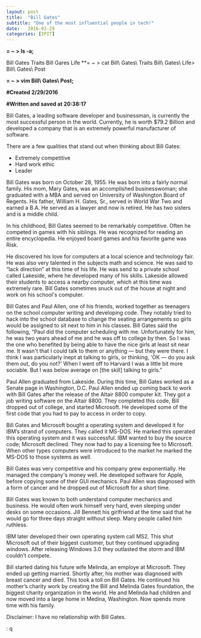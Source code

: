 ```yaml
---
layout: post
title:  "Bill Gates"
subtitle: "One of the most influential people in tech!"
date:   2016-02-29
categories: [IPIT]
---
```



**= ~ > ls -a;**

Bill Gates Traits
Bill Gares Life
**= ~ > cat Bill\ Gates\ Traits Bill\ Gates\ Life> Bill\ Gates\ Post 

**= ~ > vim Bill\ Gates\ Post;**

__#Created 2/29/2016__ 

__#Written and saved at 20:38:17__ 


Bill Gates, a leading software developer and businessman, is currently the most successful person in the world. Currently, he is worth $79.2 Billion and developed a company that is an extremely powerful manufacturer of software. 

There are a few qualities that stand out when thinking about Bill Gates:

- Extremely competitive
- Hard work ethic
- Leader

Bill Gates was born on October 28, 1955. He was born into a fairly normal family. His mom, Mary Gates, was an accomplished businesswoman; she graduated with a MBA and served on University of Washington Board of Regents. His father, William H. Gates, Sr., served in World War Two and  earned a B.A. He served as a lawyer and now is retired.  He has two sisters and is a middle child.   

In his childhood, Bill Gates seemed to be remarkably competitive. Often he competed in games with his siblings. He was recognized for reading an entire encyclopedia. He enjoyed board games and his favorite game was Risk.

He discovered his love for computers at a local science and technology fair. He was also very talented in the subjects math and science. He was said to “lack direction” at this time of his life. He was send to a private school called Lakeside, where he developed many of his skills. Lakeside allowed their students to access a nearby computer, which at this time was extremely rare. Bill Gates sometimes snuck out of the house at night and work on his school's computer. 

Bill Gates and Paul Allen, one of his friends, worked together as teenagers on the school computer writing and developing code. They notably tried to hack into the school database to change the seating arrangements so girls would be assigned to sit next to him in his classes. Bill Gates said the following, “Paul did the computer scheduling with me. Unfortunately for him, he was two years ahead of me and he was off to college by then. So I was the one who benefited by being able to have the nice girls at least sit near me. It wasn't that I could talk to them or anything — but they were there. I think I was particularly inept at talking to girls, or thinking, 'OK — do you ask them out, do you not?' When I went off to Harvard I was a little bit more sociable. But I was below average on [the skill] talking to girls.”

Paul Allen graduated from Lakeside. During this time, Bill Gates worked as a Senate page in Washington, D.C. Paul Allen ended up coming back to work with Bill Gates after the release of the Altair 8800 computer kit. They got a job writing software on the Altair 8800. They completed this code, Bill dropped out of college, and started Microsoft. He developed some of the first code that you had to pay to access in order to copy.

Bill Gates and Microsoft bought a operating system and developed it for IBM’s strand of computers.  They called it MS-DOS. He marked this operated this operating system and it was successful. IBM wanted to buy the source code; Microsoft declined. They now had to pay a licensing fee to Microsoft. When other types computers were introduced to the market he marked the MS-DOS to those systems as well. 

Bill Gates was very competitive and his company grew exponentially. He managed the company's money well. He developed software for Apple, before copying some of their GUI mechanics. Paul Allen was diagnosed with a form of cancer and he dropped out of Microsoft for a short time.

Bill Gates was known to both understand computer mechanics and business. He would often work himself very hard, even sleeping under desks on some occasions. Jill Bennett his girlfriend at the time said that he would go for three days straight without sleep. Many people called him ruthless.

IBM later developed their own operating system call MS2. This shut Microsoft out of their biggest customer, but they continued upgrading windows. After releasing Windows 3.0 they outlasted the storm and IBM couldn’t compete. 

Bill started dating his future wife Melinda, an employe at Microsoft. They ended up getting married. Shortly after, his mother was diagnosed with breast cancer and died. This took a toll on Bill Gates. He continued his mother’s charity work by creating the Bill and Melinda Gates foundation, the biggest charity organization in the world. He and Melinda had children and now moved into a large home in Medina, Washington. Now spends more time with his family.

Disclaimer: I have no relationship with Bill Gates. 


: q
